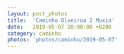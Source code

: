 ```yaml
---
layout: post_photos
title:  'Caminho Olveiroa 2 Muxia'
date:   2019-05-07 20:00:00 +0200
category: caminho
photos: 'photos/caminho/2019-05-07'
---
```


